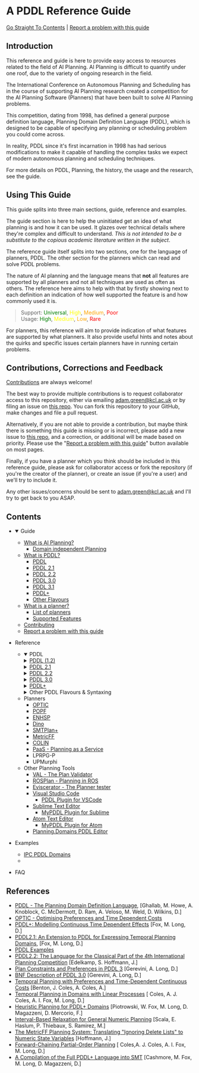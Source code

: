 # A PDDL Reference Guide
[Go Straight To Contents](#contents) | [Report a problem with this guide](https://github.com/nergmada/pddl-reference/issues/new/choose)
## Introduction
This reference and guide is here to provide easy access to resources related to the field of AI Planning. AI Planning is difficult to quantify under one roof, due to the variety of ongoing research in the field. 

The International Conference on Autonomous Planning and Scheduling has in the course of supporting AI Planning research created a competition for the AI Planning Software (Planners) that have been built to solve AI Planning problems.

This competition, dating from 1998, has defined a general purpose definition language, Planning Domain Definition Language (PDDL), which is designed to be capable of specifying any planning or scheduling problem you could come across.

In reality, PDDL since it's first incarnation in 1998 has had serious modifications to make it capable of handling the complex tasks we expect of modern autonomous planning and scheduling techniques. 

For more details on PDDL, Planning, the history, the usage and the research, see the guide.

## Using This Guide
This guide splits into three main sections, guide, reference and examples. 

The guide section is here to help the uninitiated get an idea of what planning is and how it can be used. It glazes over technical details where they're complex and difficult to understand. *This is not intended to be a substitute to the copious academic literature written in the subject*.

The reference guide itself splits into two sections, one for the language of planners, PDDL. The other section for the planners which can read and solve PDDL problems. 

The nature of AI planning and the language means that **not** all features are supported by all planners and not all techniques are used as often as others. The reference here aims to help with that by firstly showing next to each definition an indication of how well supported the feature is and how commonly used it is.

>Support: <span style="color:green">Universal</span>, <span style="color:yellow">High</span>, <span style="color:orange">Medium</span>, <span style="color:red">Poor</span>  
Usage: <span style="color:green">High</span>, <span style="color:yellow">Medium</span>, <span style="color:orange">Low</span>, <span style="color:red">Rare</span>

For planners, this reference will aim to provide indication of what features are supported by what planners. It also provide useful hints and notes about the quirks and specific issues certain planners have in running certain problems. 

## Contributions, Corrections and Feedback
[Contributions](./guide/contributing.md) are always welcome!

The best way to provide multiple contributions is to request collaborator access to this repository, either via emailing adam.green@kcl.ac.uk or by filing an issue on [this repo](https://github.com/nergmada/pddl-reference). You can fork this repository to your GitHub, make changes and file a pull request.

Alternatively, if you are not able to provide a contribution, but maybe think there is something this guide is missing or is incorrect, please add a new issue to [this repo](https://github.com/nergmada/pddl-reference), and a correction, or additional will be made based on priority. Please use the "[Report a problem with this guide](https://github.com/nergmada/pddl-reference/issues/new/choose)" button available on most pages.

Finally, if you have a planner which you think should be included in this reference guide, please ask for collaborator access or fork the repository (if you're the creator of the planner), or create an issue (if you're a user) and we'll try to include it.

Any other issues/concerns should be sent to adam.green@kcl.ac.uk and I'll try to get back to you ASAP.

## Contents
- <details open><summary>Guide</summary>

    - [What is AI Planning?](./guide/whatisaip.md)
        - [Domain independent Planning](./guide/whatisaip.md#domain%20independent%20planning)
    - [What is PDDL?](./guide/whatispddl.md)
        - [PDDL](./guide/whatispddl.md#pddl)
        - [PDDL 2.1](./guide/whatispddl.md#pddl-21)
        - [PDDL 2.2](./guide/whatispddl.md#pddl-22)
        - [PDDL 3.0](./guide/whatispddl.md#pddl-3)
        - [PDDL 3.1](./guide/whatispddl.md#pddl-31)
        - [PDDL+](./guide/whatispddl.md#pddl-1)
        - [Other Flavours](./guide/whatispddl.md#other-flavours-of-pddl)
    - [What is a planner?](./guide/whatisplanner.md)
        - [List of planners](./guide/whatisplanner.md#list-of-planners)
        - [Supported Features](./guide/whatisplanner.md#planner-feature-support)
    - [Contributing](./guide/contributing.md)
    - [Report a problem with this guide](https://github.com/nergmada/pddl-reference/issues/new/choose)
    </details>
- Reference

    - <details open><summary>PDDL</summary>
        
        <details><summary><a href="./reference/PDDL/main.md">PDDL (1.2)</a></summary>

        - [Domain](./reference/PDDL/domain.md)
            - [Extends](./reference/PDDL/domain.md#extends)
            - [Requirements](./reference/PDDL/domain.md#requirements)
                - [List of PDDL 1.2 Requirements](./reference/PDDL/Domain/requirements.md)
            - [Object Types](./reference/PDDL/domain.md#object-types)
            - [Constants](./reference/PDDL/domain.md#constants)
            - [Predicates](./reference/PDDL/domain.md#predicates)
            - [Timeless Predicates](./reference/PDDL/domain.md#timeless-predicates)
            - [Safety Constraints](./reference/PDDL/domain.md#safety-constraint)
            - [Actions](./reference/PDDL/domain.md#actions)
            - [Axioms](./reference/PDDL/domain.md#axioms)
        - [Problem](./reference/PDDL/problem.md)
            - [Problem Name](./reference/PDDL/problem.md#problem-name)
            - [Domain](./reference/PDDL/problem.md#domain)
            - [Situation](./reference/PDDL/problem.md#situation)
            - [Objects](./reference/PDDL/problem.md#objects)
            - [Init (Initial State)](./reference/PDDL/problem.md#init)
            - [Goal](./reference/PDDL/problem.md#goal)
        </details>

        <details><summary><a href="./reference/PDDL2.1/main.md">PDDL 2.1</a></summary>

        - [Domain](./reference/PDDL2.1/domain.md)
            - [Requirements](./reference/PDDL2.1/domain.md#requirements)
                - [List of PDDL 2.1 Requirements](./reference/PDDL2.1/domain.md#list-of-requirements)
            - [Numeric Fluents](./reference/PDDL2.1/domain.md#numeric-fluents)
            - [Durative Actions](./reference/PDDL2.1/domain.md#durative-actions)
                - [:parameters](./reference/PDDL2.1/domain.md#parameters)
                - [:duration](./reference/PDDL2.1/domain.md#duration)
                - [:condition](./reference/PDDL2.1/domain.md#condition)
                - [:effect](./reference/PDDL2.1/domain.md#effect)
        - [Problem](./reference/PDDL2.1/problem.md)
            - [Numeric Fluents](./reference/PDDL2.1/problem.md#numeric-fluents)
            - [Metric](./reference/PDDL2.1/problem.md#metric)
            - [Length (Deprecated)](./reference/PDDL2.1/problem.md#length)
        </details>

        <details><summary><a href="./reference/PDDL2.2/main.md">PDDL 2.2</a></summary>

        - [Domain](./reference/PDDL2.2/domain.md)
            - [Requirements](./reference/PDDL2.2/domain.md#requirements)
                - [List of PDDL 2.2 Requirements](./reference/PDDL2.2/domain.md#list-of-requirements)
            - [Derived Predicates](./reference/PDDL2.2/domain.md#derived-predicates)
        - [Problem](./reference/PDDL2.2/problem.md)
            - [Timed initial literals](./reference/PDDL2.2/problem.md#timed-initial-literals)
        </details>

        <details><summary><a href="./reference/PDDL3.0/main.md">PDDL 3.0</a></summary>

        - [Domain](./reference/PDDL3.0/domain.md)
            - [Requirements](./reference/PDDL3.0/domain.md#requirements)
            - [Constraints](./reference/PDDL3.0/domain.md#constraints)
                - [always](./reference/PDDL3.0/domain.md#always)
                - [sometime](./reference/PDDL3.0/domain.md#sometime)
                - [within](./reference/PDDL3.0/domain.md#within)
                - [at-most-once](./reference/PDDL3.0/domain.md#at-most-once)
                - [sometime-after](./reference/PDDL3.0/domain.md#sometime-after)
                - [sometime-before](./reference/PDDL3.0/domain.md#sometime-before)
                - [always-within](./reference/PDDL3.0/domain.md#always-within)
                - [hold-during](./reference/PDDL3.0/domain.md#hold-during)
                - [hold-after](./reference/PDDL3.0/domain.md#hold-after)
        - [Problem](./reference/PDDL3.0/problem.md)
            - [Preferences](./reference/PDDL3.0/problem.md#preferences)
                - [always](./reference/PDDL3.0/problem.md#always)
                - [sometime](./reference/PDDL3.0/problem.md#sometime)
                - [within](./reference/PDDL3.0/problem.md#within)
                - [at-most-once](./reference/PDDL3.0/problem.md#at-most-once)
                - [sometime-after](./reference/PDDL3.0/problem.md#sometime-after)
                - [sometime-before](./reference/PDDL3.0/problem.md#sometime-before)
                - [always-within](./reference/PDDL3.0/problem.md#always-within)
                - [hold-during](./reference/PDDL3.0/problem.md#hold-during)
                - [hold-after](./reference/PDDL3.0/problem.md#hold-after)
            - [Metric](./reference/PDDL3.0/problem.md#metric)
        </details>

        <details><summary><a href="./reference/PDDL+/main.md">PDDL+</a></summary>

        - [Domain](./reference/PDDL+/domain.md)
            - [Requirements](./reference/PDDL+/domain.md#requirements)
            - [Processes](./reference/PDDL+/domain.md#processes)
            - [Events](./reference/PDDL+/domain.md#events)
        </details>
        <details><summary>Other PDDL Flavours & Syntaxing</summary></details>
    </details>

    - Planners
        - [OPTIC](./reference/planners/OPTIC/main.md)
        - [POPF](./reference/planners/POPF/main.md)
        - [ENHSP](./reference/planners/ENHSP/main.md)
        - [Dino](./reference/planners/DiNo/main.md)
        - [SMTPlan+](./reference/planners/SMTPlan/main.md)
        - [MetricFF](./reference/planners/MetricFF/main.md)
        - [COLIN](./reference/planners/COLIN/main.md)
        - [PaaS - Planning as a Service](http://solver.planning.domains/)
        - LPRPG-P
        - UPMurphi
    - Other Planning Tools
        - [VAL - The Plan Validator](https://nms.kcl.ac.uk/planning/software/val.html)
        - [ROSPlan - Planning in ROS](https://github.com/KCL-Planning/ROSPlan/)
        - [Eviscerator - The Planner tester](https://www.github.com/nergmada/eviscerator)
        - [Visual Studio Code](https://code.visualstudio.com/)
            - [PDDL Plugin for VSCode](https://marketplace.visualstudio.com/items?itemName=jan-dolejsi.pddl)
        - [Sublime Text Editor](https://www.sublimetext.com/)
            - [MyPDDL Plugin for Sublime](https://packagecontrol.io/packages/myPDDL)
        - [Atom Text Editor](https://atom.io/)
            - [MyPDDL Plugin for Atom](https://atom.io/packages/mypddl)
        - [Planning.Domains PDDL Editor](http://editor.planning.domains/)
- Examples
    - [IPC PDDL Domains](https://github.com/potassco/pddl-instances)
    - 
- FAQ

## References
- [PDDL - The Planning Domain Definition Language](http://www.cs.cmu.edu/~mmv/planning/readings/98aips-PDDL.pdf), [Ghallab, M. Howe, A. Knoblock, C. McDermott, D. Ram, A. Veloso, M. Weld, D. Wilkins, D.]
- [OPTIC - Optimising Preferences and Time Dependent Costs](https://nms.kcl.ac.uk/planning/software/optic.html)
- [PDDL+: Modelling Continuous Time Dependent Effects](https://pdfs.semanticscholar.org/d391/59cb5dfcc21aafd3049002d854ec341037a7.pdf) [Fox, M. Long, D.]
- [PDDL2.1: An Extension to PDDL for Expressing Temporal Planning Domains](https://jair.org/index.php/jair/article/view/10352/24759), [Fox, M. Long, D.]
- [PDDL Examples](https://github.com/yarox/pddl-examples)
- [PDDL2.2: The Language for the Classical Part of the 4th International Planning Competition](https://pdfs.semanticscholar.org/4b3c/0706d2673d817cc7c33e580858e65b134ba2.pdf) [Edelkamp, S. Hoffmann, J.]
- [Plan Constraints and Preferences in PDDL 3](http://www.cs.yale.edu/homes/dvm/papers/pddl-ipc5.pdf) [Gerevini, A. Long, D.]
- [BNF Description of PDDL 3.0](http://cs-www.cs.yale.edu/homes/dvm/papers/pddl-bnf.pdf) [Gerevini, A. Long, D.]
- [Temporal Planning with Preferences and Time-Dependent Continuous Costs](https://www.aaai.org/ocs/index.php/ICAPS/ICAPS12/paper/view/4699/4708) [Benton, J. Coles, A. Coles, A.]
- [Temporal Planning in Domains with Linear Processes](https://www.ijcai.org/Proceedings/09/Papers/279.pdf) [ Coles, A. J. Coles, A. I. Fox, M. Long, D.]
- [Heuristic Planning for PDDL+ Domains](https://www.ijcai.org/Proceedings/16/Papers/455.pdf) [Piotrowski, W. Fox, M. Long, D. Magazzeni, D. Mercorio, F.]
- [Interval-Based Relaxation for General Numeric Planning](https://pdfs.semanticscholar.org/ba88/832bb0d1feddd7032282f3a2837f93a7117e.pdf) [Scala, E. Haslum, P. Thiebaux, S. Ramirez, M.]
- [The MetricFF Planning System: Translating "Ignoring Delete Lists" to Numeric State Variables](https://jair.org/index.php/jair/article/view/10360/24783) [Hoffmann, J.]
- [Forward-Chaining Partial-Order Planning](https://www.aaai.org/ocs/index.php/ICAPS/ICAPS10/paper/view/1421/1527) [ Coles,A. J. Coles, A. I. Fox, M. Long, D.]
- [A Compilation of the Full PDDL+ Language into SMT](https://www.aaai.org/ocs/index.php/ICAPS/ICAPS16/paper/view/13101/12664) [Cashmore, M. Fox, M. Long, D. Magazzeni, D.]


